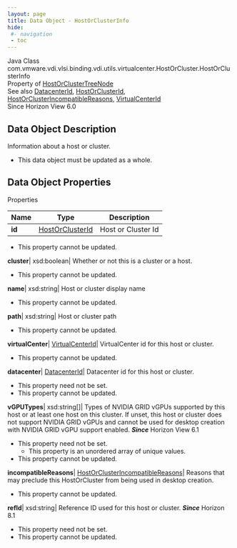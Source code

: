 ```yaml
---
layout: page
title: Data Object - HostOrClusterInfo
hide:
 #- navigation
 - toc
---
```






Java Class
    com.vmware.vdi.vlsi.binding.vdi.utils.virtualcenter.HostOrCluster.HostOrClusterInfo  
Property of
     [HostOrClusterTreeNode](vdi.utils.virtualcenter.HostOrCluster.HostOrClusterTreeNode.md#field_detail)  
See also
     [DatacenterId](vdi.entity.DatacenterId.md), [HostOrClusterId](vdi.entity.HostOrClusterId.md), [HostOrClusterIncompatibleReasons](vdi.utils.virtualcenter.HostOrCluster.HostOrClusterIncompatibleReasons.md), [VirtualCenterId](vdi.entity.VirtualCenterId.md)  
Since 
    Horizon View 6.0

## Data Object Description 

Information about a host or cluster. 

  * This data object must be updated as a whole.



## Data Object Properties

Properties

Name |  Type |  Description   
---|---|---  
**id**| [HostOrClusterId](vdi.entity.HostOrClusterId.md)|  Host or Cluster Id   


* This property cannot be updated.

  
**cluster**|  xsd:boolean|  Whether or not this is a cluster or a host.   


* This property cannot be updated.

  
**name**|  xsd:string|  Host or cluster display name   


* This property cannot be updated.

  
**path**|  xsd:string|  Host or cluster path   


* This property cannot be updated.

  
**virtualCenter**| [VirtualCenterId](vdi.entity.VirtualCenterId.md)|  VirtualCenter id for this host or cluster.   


* This property cannot be updated.

  
**datacenter**| [DatacenterId](vdi.entity.DatacenterId.md)|  Datacenter id for this host or cluster.   


* This property need not be set.
* This property cannot be updated.

  
**vGPUTypes**|  xsd:string[]|  Types of NVIDIA GRID vGPUs supported by this host or at least one host on this cluster. If unset, this host or cluster does not support NVIDIA GRID vGPUs and cannot be used for desktop creation with NVIDIA GRID vGPU support enabled.  **_Since_** Horizon View 6.1  


* This property need not be set.
  * This property is an unordered array of unique values.
* This property cannot be updated.

  
**incompatibleReasons**| [HostOrClusterIncompatibleReasons](vdi.utils.virtualcenter.HostOrCluster.HostOrClusterIncompatibleReasons.md)|  Reasons that may preclude this HostOrCluster from being used in desktop creation.   


* This property cannot be updated.

  
**refId**|  xsd:string|  Reference ID used for this host or cluster.  **_Since_** Horizon 8.1  


* This property need not be set.
* This property cannot be updated.

  
  
  

  
  

